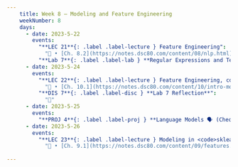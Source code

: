 ```yaml
---
    title: Week 8 – Modeling and Feature Engineering
    weekNumber: 8
    days:
      - date: 2023-5-22
        events:
          "**LEC 21**{: .label .label-lecture } Feature Engineering":
            "🎥 • [Ch. 8.2](https://notes.dsc80.com/content/08/nlp.html)"
          "**Lab 7**{: .label .label-lab } **Regular Expressions and Text Data (due 5/22)**":
      - date: 2023-5-24
        events:
          "**LEC 22**{: .label .label-lecture } Feature Engineering, continued":
            "🎥 • [Ch. 10.1](https://notes.dsc80.com/content/10/intro-modeling.html)"
          "**DIS 7**{: .label .label-disc } **Lab 7 Reflection**":
            "🎥"
      - date: 2023-5-25
        events:
          "**PROJ 4**{: .label .label-proj } **Language Models 🗣 (Checkpoint due 5/25)**":
      - date: 2023-5-26
        events:
          "**LEC 23**{: .label .label-lecture } Modeling in <code>sklearn</code>":
            "🎥 • [Ch. 9.1](https://notes.dsc80.com/content/09/features.html), [11.1](https://notes.dsc80.com/content/11/fitting-inference.html)"
                
---
```

